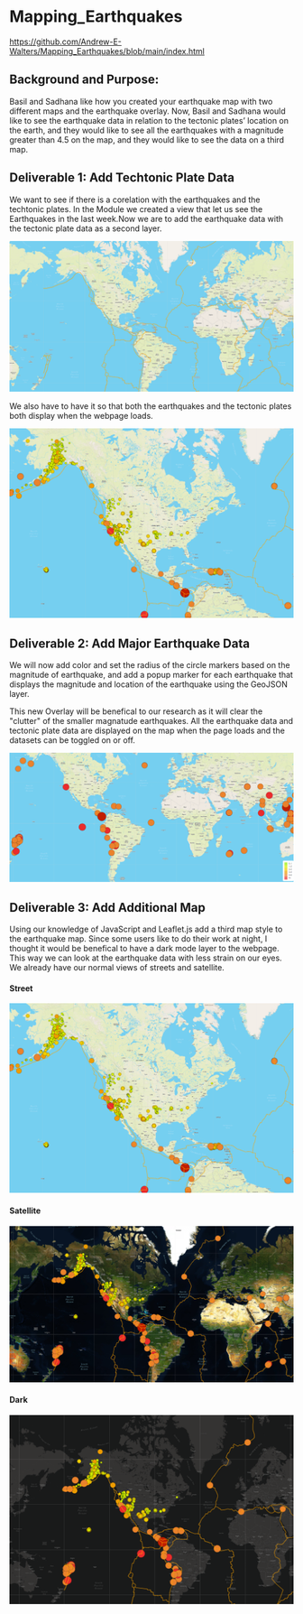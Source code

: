 # Mapping_Earthquakes

https://github.com/Andrew-E-Walters/Mapping_Earthquakes/blob/main/index.html

## Background and Purpose:
Basil and Sadhana like how you created your earthquake map with two different maps and the earthquake overlay. Now, Basil and Sadhana would like to see the earthquake data in relation to the tectonic plates’ location on the earth, and they would like to see all the earthquakes with a magnitude greater than 4.5 on the map, and they would like to see the data on a third map.

## Deliverable 1: Add Techtonic Plate Data
We want to see if there is a corelation with the earthquakes and the techtonic plates. In the Module we created a view that let us see the Earthquakes in the last week.Now we are to add the earthquake data with the tectonic plate data as a second layer.

![Tec](https://github.com/Andrew-E-Walters/Mapping_Earthquakes/blob/main/Images/Plates.png)

We also have to have it so that both the earthquakes and the tectonic plates both display when the webpage loads. 

![Overlays](https://github.com/Andrew-E-Walters/Mapping_Earthquakes/blob/main/Images/Finished%20Module.png)

## Deliverable 2: Add Major Earthquake Data
We will now add color and set the radius of the circle markers based on the magnitude of earthquake, and add a popup marker for each earthquake that displays the magnitude and location of the earthquake using the GeoJSON layer. 

This new Overlay will be benefical to our research as it will clear the "clutter" of the smaller magnatude earthquakes. All the earthquake data and tectonic plate data are displayed on the map when the page loads and the datasets can be toggled on or off. 

![Major](https://github.com/Andrew-E-Walters/Mapping_Earthquakes/blob/main/Images/Major%20EarthQuakes.png)

## Deliverable 3: Add Additional Map

Using our knowledge of JavaScript and Leaflet.js add a third map style to the earthquake map. Since some users like to do their work at night, I thought it would be benefical to have a dark mode layer to the webpage. This way we can look at the earthquake data with less strain on our eyes. We already have our normal views of streets and satellite. 


#### Street
![Street](https://github.com/Andrew-E-Walters/Mapping_Earthquakes/blob/main/Images/Finished%20Module.png)

#### Satellite
![Sat](https://github.com/Andrew-E-Walters/Mapping_Earthquakes/blob/main/Images/Sat%20.png)

#### Dark
![Dark](https://github.com/Andrew-E-Walters/Mapping_Earthquakes/blob/main/Images/Dark%20Mode%20Added.png)
